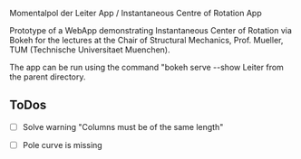 Momentalpol der Leiter App / Instantaneous Centre of Rotation App

Prototype of a WebApp demonstrating Instantaneous Center of Rotation via Bokeh for the lectures at the Chair of Structural Mechanics, Prof. Mueller, TUM (Technische Universitaet Muenchen).

The app can be run using the command "bokeh serve --show Leiter from the parent directory.

## ToDos

- [ ] Solve warning "Columns must be of the same length"
- [ ] Pole curve is missing


